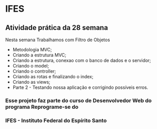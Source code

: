 # IFES

## Atividade prática da 28 semana

Nesta semana Trabalhamos com Filtro de Objetos

* Metodologia MVC;
* Criando a estrutura MVC;
* Criando a estrutura, conexao com o banco de dados e o servidor;
* Criando o model;
* Criando o controller;
* Criando as rotas e finalizando o index;
* Criando as views;
* Parte 2 - Testando nossa aplicação e corrigindo possíveis erros.

### Esse projeto faz parte do curso de Desenvolvedor Web do programa Reprograme-se do
### IFES - Instituto Federal do Espírito Santo
